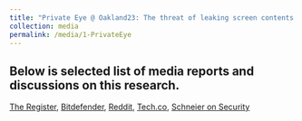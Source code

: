 ```yaml
---
title: "Private Eye @ Oakland23: The threat of leaking screen contents vias eyeglass reflections in video conferencing"
collection: media
permalink: /media/1-PrivateEye
---
```


## Below is  selected list of media reports and discussions on this research. 

[The Register](https://www.theregister.com/2022/09/17/glasses_reflections_zoom/), [Bitdefender](https://www.bitdefender.com/blog/hotforsecurity/reflections-in-your-glasses-can-leak-information-while-youre-on-a-zoom-call/), [Reddit](https://www.reddit.com/r/blueteamsec/comments/xgggwc/220503971_private_eye_on_the_limits_of_textual/), [Tech.co](https://tech.co/news/eyeglass-reflection-private-data-zoom), [Schneier on Security](https://www.schneier.com/blog/archives/2022/09/leaking-screen-information-on-zoom-calls-through-reflections-in-eyeglasses.html)